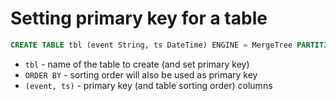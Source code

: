 # Setting primary key for a table

```sql
CREATE TABLE tbl (event String, ts DateTime) ENGINE = MergeTree PARTITION BY toDate(ts) ORDER BY (event, ts)
```

- `tbl` - name of the table to create (and set primary key)
- `ORDER BY` - sorting order will also be used as primary key
- `(event, ts)` - primary key (and table sorting order) columns



